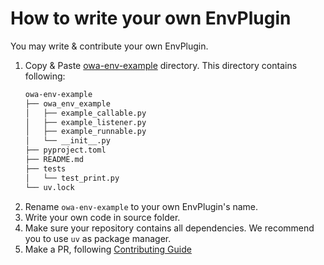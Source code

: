 # How to write your own EnvPlugin

You may write & contribute your own EnvPlugin.

1. Copy & Paste [owa-env-example](https://github.com/open-world-agents/open-world-agents/tree/main/projects/owa-env-example) directory. This directory contains following:
    ```sh
    owa-env-example
    ├── owa_env_example
    │   ├── example_callable.py
    │   ├── example_listener.py
    │   ├── example_runnable.py
    │   └── __init__.py
    ├── pyproject.toml
    ├── README.md
    ├── tests
    │   └── test_print.py
    └── uv.lock
    ```
2. Rename `owa-env-example` to your own EnvPlugin's name.
3. Write your own code in source folder.
4. Make sure your repository contains all dependencies. We recommend you to use `uv` as package manager.
5. Make a PR, following [Contributing Guide](../contributing.md)